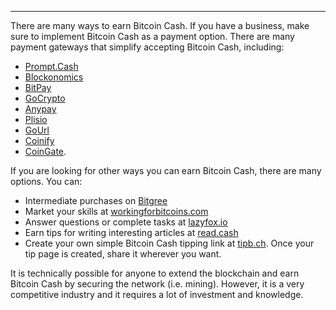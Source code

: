 ---
There are many ways to earn Bitcoin Cash. If you have a business, make sure to implement Bitcoin Cash as a payment option. There are many payment gateways that simplify accepting Bitcoin Cash, including:

* [Prompt.Cash](https://prompt.cash/)
* [Blockonomics](https://bch.blockonomics.co/)
* [BitPay](https://bitpay.com/)
* [GoCrypto](https://gocrypto.com/)
* [Anypay](https://anypayx.com/)
* [Plisio](https://plisio.net/)
* [GoUrl](https://gourl.io/)
* [Coinify](https://www.coinify.com/)
* [CoinGate](https://coingate.com/).


If you are looking for other ways you can earn Bitcoin Cash, there are many options. You can:

* Intermediate purchases on [Bitgree](https://www.bitgree.com/)
* Market your skills at [workingforbitcoins.com](https://workingforbitcoins.com/)
* Answer questions or complete tasks at [lazyfox.io](https://lazyfox.io/)
* Earn tips for writing interesting articles at [read.cash](https://read.cash/)
* Create your own simple Bitcoin Cash tipping link at [tipb.ch](https://tipb.ch/). Once your tip page is created, share it wherever you want.


It is technically possible for anyone to extend the blockchain and earn Bitcoin Cash by securing the network (i.e. mining). However, it is a very competitive industry and it requires a lot of investment and knowledge.